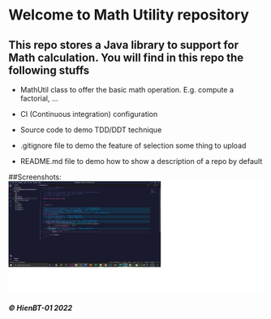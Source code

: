 # Welcome to Math Utility repository

## This repo stores a Java library to support for Math calculation. You will find in this repo the following stuffs

* MathUtil class to offer the basic math operation. E.g. compute a factorial, ...
* CI (Continuous integration) configuration

* Source code to demo TDD/DDT technique
* .gitignore file to demo the feature of selection some thing to upload
* README.md file to demo how to show a description of a repo by default 

##Screenshots:
![Source code of DDT/TDD using JUnit](https://github.com/Hien-BT01/math-util/blob/master/screenshots/DDT_JUnit.png)
##### © HienBT-01 2022
